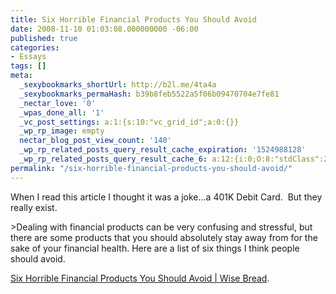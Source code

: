 ```yaml
---
title: Six Horrible Financial Products You Should Avoid
date: 2008-11-10 01:03:08.000000000 -06:00
published: true
categories:
- Essays
tags: []
meta:
  _sexybookmarks_shortUrl: http://b2l.me/4ta4a
  _sexybookmarks_permaHash: b39b8feb5522a5f06b09470704e7fe81
  _nectar_love: '0'
  _wpas_done_all: '1'
  _vc_post_settings: a:1:{s:10:"vc_grid_id";a:0:{}}
  _wp_rp_image: empty
  nectar_blog_post_view_count: '140'
  _wp_rp_related_posts_query_result_cache_expiration: '1524988128'
  _wp_rp_related_posts_query_result_cache_6: a:12:{i:0;O:8:"stdClass":2:{s:7:"post_id";s:4:"1345";s:5:"score";s:17:"73.79937595651906";}i:1;O:8:"stdClass":2:{s:7:"post_id";s:3:"153";s:5:"score";s:17:"27.53005515135834";}i:2;O:8:"stdClass":2:{s:7:"post_id";s:3:"178";s:5:"score";s:18:"20.374159364567376";}i:3;O:8:"stdClass":2:{s:7:"post_id";s:3:"188";s:5:"score";s:17:"20.09427766599392";}i:4;O:8:"stdClass":2:{s:7:"post_id";s:3:"647";s:5:"score";s:16:"19.3525081170354";}i:5;O:8:"stdClass":2:{s:7:"post_id";s:4:"1034";s:5:"score";s:18:"19.340846276466884";}i:6;O:8:"stdClass":2:{s:7:"post_id";s:4:"1198";s:5:"score";s:18:"17.299405112497766";}i:7;O:8:"stdClass":2:{s:7:"post_id";s:3:"991";s:5:"score";s:17:"16.27775386496578";}i:8;O:8:"stdClass":2:{s:7:"post_id";s:3:"741";s:5:"score";s:17:"16.14867682270461";}i:9;O:8:"stdClass":2:{s:7:"post_id";s:3:"272";s:5:"score";s:18:"15.312901566438091";}i:10;O:8:"stdClass":2:{s:7:"post_id";s:3:"717";s:5:"score";s:17:"15.20476712381374";}i:11;O:8:"stdClass":2:{s:7:"post_id";s:3:"271";s:5:"score";s:18:"14.737537421526147";}}
permalink: "/six-horrible-financial-products-you-should-avoid/"
---
```

<p>When I read this article I thought it was a joke...a 401K Debit Card.  But they really exist.</p>
>Dealing with financial products can be very confusing and stressful, but there are some products that you should absolutely stay away from for the sake of your financial health. Here are a list of six things I think people should avoid.</p></blockquote>
<p><a href="http://www.wisebread.com/six-horrible-financial-products-you-should-avoid" rel="nofollow">Six Horrible Financial Products You Should Avoid | Wise Bread</a>.</p>
